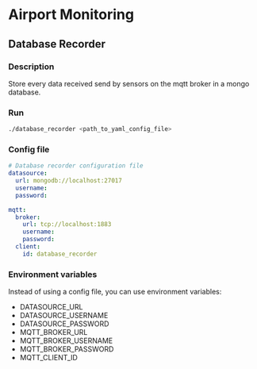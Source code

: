 # Airport Monitoring

## Database Recorder

### Description

Store every data received send by sensors on the mqtt broker in a mongo database.

### Run 

```bash
./database_recorder <path_to_yaml_config_file>
```

### Config file

```yaml
# Database recorder configuration file
datasource:
  url: mongodb://localhost:27017
  username:
  password:

mqtt:
  broker:
    url: tcp://localhost:1883
    username:
    password:
  client:
    id: database_recorder
```

### Environment variables

Instead of using a config file, you can use environment variables:
- DATASOURCE_URL
- DATASOURCE_USERNAME
- DATASOURCE_PASSWORD
- MQTT_BROKER_URL
- MQTT_BROKER_USERNAME
- MQTT_BROKER_PASSWORD
- MQTT_CLIENT_ID

